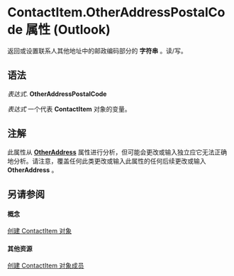 
# ContactItem.OtherAddressPostalCode 属性 (Outlook)

返回或设置联系人其他地址中的邮政编码部分的 **字符串** 。读/写。


## 语法

 _表达式_. **OtherAddressPostalCode**

 _表达式_ 一个代表 **ContactItem** 对象的变量。


## 注解

此属性从 **[OtherAddress](16bc351b-9522-4cf9-2838-74e644fec828.md)** 属性进行分析，但可能会更改或输入独立应它无法正确地分析。请注意，覆盖任何此类更改或输入此属性的任何后续更改或输入 **OtherAddress** 。


## 另请参阅


#### 概念


[创建 ContactItem 对象](8e32093c-a678-f1fd-3f35-c2d8994d166f.md)
#### 其他资源


[创建 ContactItem 对象成员](a8b13369-4c87-02aa-e62a-1f3067e559fa.md)